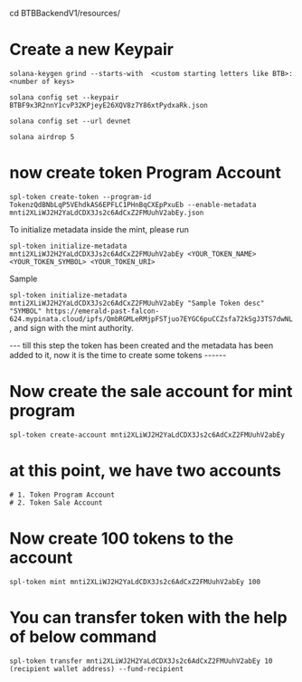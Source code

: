 
cd BTBBackendV1/resources/

# Create a new Keypair 
`solana-keygen grind --starts-with  <custom starting letters like BTB>:<number of keys>`

`solana config set --keypair BTBF9x3R2nnY1cvP32KPjeyE26XQV8z7Y86xtPydxaRk.json`

`solana config set --url devnet`

`solana airdrop 5`

# now create token Program Account 

`spl-token create-token --program-id TokenzQdBNbLqP5VEhdkAS6EPFLC1PHnBqCXEpPxuEb --enable-metadata mnti2XLiWJ2H2YaLdCDX3Js2c6AdCxZ2FMUuhV2abEy.json`


To initialize metadata inside the mint, please run 

`spl-token initialize-metadata mnti2XLiWJ2H2YaLdCDX3Js2c6AdCxZ2FMUuhV2abEy <YOUR_TOKEN_NAME> <YOUR_TOKEN_SYMBOL> <YOUR_TOKEN_URI>`

Sample 

`spl-token initialize-metadata mnti2XLiWJ2H2YaLdCDX3Js2c6AdCxZ2FMUuhV2abEy "Sample Token desc" "SYMBOL" https://emerald-past-falcon-624.mypinata.cloud/ipfs/QmbRGMLeRMjpFSTjuo7EYGC6puCCZsfa72kSgJ3TS7dwNL`,
 and sign with the mint authority.

--- till this step the token has been created and the metadata has been added to it, now it is the time to create
some tokens ------

# Now create the sale account for mint program

`spl-token create-account mnti2XLiWJ2H2YaLdCDX3Js2c6AdCxZ2FMUuhV2abEy`

# at this point, we have two accounts
    # 1. Token Program Account
    # 2. Token Sale Account 

# Now create 100 tokens to the account 

`spl-token mint mnti2XLiWJ2H2YaLdCDX3Js2c6AdCxZ2FMUuhV2abEy 100 `

# You can transfer token with the help of below command 

`spl-token transfer mnti2XLiWJ2H2YaLdCDX3Js2c6AdCxZ2FMUuhV2abEy 10 (recipient wallet address) --fund-recipient`


